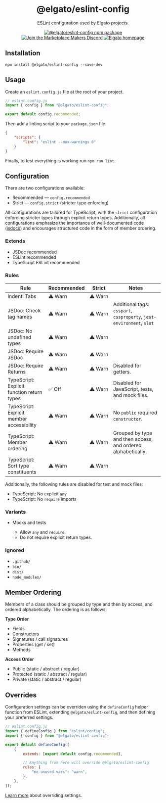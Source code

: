 <div align="center">

# @elgato/eslint-config

[ESLint](https://https://eslint.org/) configuration used by Elgato projects.

[![@elgato/eslint-config npm package](https://img.shields.io/npm/v/%40elgato/eslint-config?logo=npm&logoColor=white)](https://www.npmjs.com/package/@elgato/eslint-config)
[![Join the Marketplace Makers Discord](https://img.shields.io/badge/Marketplace%20Makers-5662f6?labelColor=grey&logo=discord&logoColor=white)](https://discord.gg/GehBUcu627)
[![Elgato homepage](https://img.shields.io/badge/Elgato-3431cf?labelColor=grey&logo=elgato)](https://elgato.com)

</div>

## Installation

```
npm install @elgato/eslint-config --save-dev
```

## Usage

Create an `eslint.config.js` file at the root of your project.

```js
// eslint.config.js
import { config } from "@elgato/eslint-config";

export default config.recommended;
```

Then add a linting script to your `package.json` file.

```json
{
    "scripts": {
        "lint": "eslint --max-warnings 0"
    }
}
```

Finally, to test everything is working run `npm run lint`.

## Configuration

There are two configurations available:

- Recommended — `config.recommended`
- Strict — `config.strict` (stricter type enforcing)

All configurations are tailored for TypeScript, with the `strict` configuration enforcing stricter types through explicit return types. Additionally, all configurations emphasize the importance of well-documented code ([jsdocs](https://jsdoc.app/)) and encourages structured code in the form of member ordering.

### Extends

- JSDoc recommended
- ESLint recommended
- TypeScript ESLint recommended

### Rules

| Rule                                       | Recommended  | Strict       | Notes                                                                 |
| ------------------------------------------ | ------------ | ------------ | --------------------------------------------------------------------- |
| Indent: Tabs                               | ⚠️&nbsp;Warn | ⚠️&nbsp;Warn |                                                                       |
| JSDoc: Check tag names                     | ⚠️&nbsp;Warn | ⚠️&nbsp;Warn | Additional tags: `csspart`, `cssproperty`, `jest-environment`, `slot` |
| JSDoc: No undefined types                  | ⚠️&nbsp;Warn | ⚠️&nbsp;Warn |                                                                       |
| JSDoc: Require JSDoc                       | ⚠️&nbsp;Warn | ⚠️&nbsp;Warn |                                                                       |
| JSDoc: Require Returns                     | ⚠️&nbsp;Warn | ⚠️&nbsp;Warn | Disabled for getters.                                                 |
| TypeScript: Explicit function return types | ✅ Off       | ⚠️&nbsp;Warn | Disabled for JavaScript, tests, and mock files.                       |
| TypeScript: Explicit member accessibility  | ⚠️&nbsp;Warn | ⚠️&nbsp;Warn | No `public` required `constructor`.                                   |
| TypeScript: Member ordering                | ⚠️&nbsp;Warn | ⚠️&nbsp;Warn | Grouped by type and then access, and ordered alphabetically.          |
| TypeScript: Sort type constituents         | ⚠️&nbsp;Warn | ⚠️&nbsp;Warn |                                                                       |

Additionally, the following rules are disabled for test and mock files:

- TypeScript: No explicit `any`
- TypeScript: No `require` imports

### Variants

- Mocks and tests

    - Allow `any` and `require`.
    - Do not require explicit return types.

### Ignored

- `.github/`
- `bin/`
- `dist/`
- `node_modules/`

## Member Ordering

Members of a class should be grouped by type and then by access, and ordered alphabetically. The ordering is as follows:

**Type Order**

- Fields
- Constructors
- Signatures / call signatures
- Properties (get / set)
- Methods

**Access Order**

- Public (static / abstract / regular)
- Protected (static / abstract / regular)
- Private (static / abstract / regular)

## Overrides

Configuration settings can be overriden using the `defineConfig` helper function from ESLint, extending `@elgato/eslint-config`, and then defining your preferred settings.

```js
// eslint.config.js
import { defineConfig } from "eslint/config";
import { config } from "@elgato/eslint-config";

export default defineConfig([
	{
		extends: [export default config.recommended],

		// Anything from here will override @elgato/eslint-config
		rules: {
			"no-unused-vars": "warn",
		},
	},
]);
```

[Learn more](https://eslint.org/docs/latest/extend/shareable-configs#overriding-settings-from-shareable-configs) about overriding settings.
